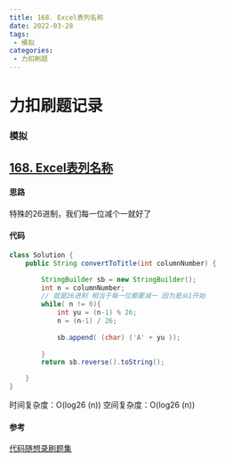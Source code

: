 ```yaml
---
title: 168. Excel表列名称
date: 2022-03-28
tags:
 - 模拟
categories: 
 - 力扣刷题
---
```


# 力扣刷题记录 
### 模拟
## [168. Excel表列名称](https://leetcode-cn.com/problems/excel-sheet-column-title/)

#### 思路
特殊的26进制，我们每一位减个一就好了
#### 代码

```java
class Solution {
    public String convertToTitle(int columnNumber) {

        StringBuilder sb = new StringBuilder();
        int n = columnNumber;
        // 就是26进制 相当于每一位都要减一 因为是从1开始
        while( n != 0){
            int yu = (n-1) % 26;
            n = (n-1) / 26;
           
            sb.append( (char) ('A' + yu ));
            
        }
        return sb.reverse().toString();

    }
}
```
时间复杂度：O(log26 (n))
空间复杂度：O(log26 (n))

#### 参考
[代码随想录刷题集](https://programmercarl.com/0062.%E4%B8%8D%E5%90%8C%E8%B7%AF%E5%BE%84.html#%E6%80%9D%E8%B7%AF)